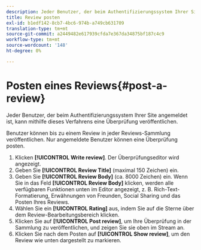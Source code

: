 ```yaml
---
description: Jeder Benutzer, der beim Authentifizierungssystem Ihrer Site angemeldet ist, kann mithilfe dieses Verfahrens eine Überprüfung veröffentlichen.
title: Review posten
exl-id: b1edf142-8cb7-4bc6-974b-a749cb631709
translation-type: tm+mt
source-git-commit: a2449482e617939cfda7e367da34875bf187c4c9
workflow-type: tm+mt
source-wordcount: '148'
ht-degree: 0%

---
```


# Posten eines Reviews{#post-a-review}

Jeder Benutzer, der beim Authentifizierungssystem Ihrer Site angemeldet ist, kann mithilfe dieses Verfahrens eine Überprüfung veröffentlichen.

Benutzer können bis zu einem Review in jeder Reviews-Sammlung veröffentlichen. Nur angemeldete Benutzer können eine Überprüfung posten.

1. Klicken **[!UICONTROL Write review]**. Der Überprüfungseditor wird angezeigt.
1. Geben Sie **[!UICONTROL Review Title]** (maximal 150 Zeichen) ein.
1. Geben Sie **[!UICONTROL Review Body]** (ca. 8000 Zeichen) ein. Wenn Sie in das Feld **[!UICONTROL Review Body]** klicken, werden alle verfügbaren Funktionen unten im Editor angezeigt, z. B. Rich-Text-Formatierung, Erwähnungen von Freunden, Social Sharing und das Posten Ihres Reviews.
1. Wählen Sie ein **[!UICONTROL Rating]** aus, indem Sie auf die Sterne über dem Review-Bearbeitungsbereich klicken.
1. Klicken Sie auf **[!UICONTROL Post review]**, um Ihre Überprüfung in der Sammlung zu veröffentlichen, und zeigen Sie sie oben im Stream an.
1. Klicken Sie nach dem Posten auf **[!UICONTROL Show review]**, um den Review wie unten dargestellt zu markieren.
